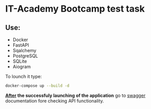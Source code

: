 # IT-Academy Bootcamp test task

## Use:
- Docker
- FastAPI
- Sqalchemy
- PostgreSQL
- SQLite
- Aiogram

To lounch it type:
```bash
docker-compose up --build -d
```

<b><u>After</u> the successfuly launching of the application</b> go to [swagger](http://127.0.0.1:8000/swagger) documentation fore checking API functionality.